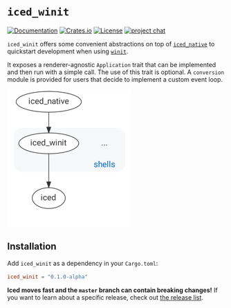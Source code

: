 # `iced_winit`
[![Documentation](https://docs.rs/iced_winit/badge.svg)][documentation]
[![Crates.io](https://img.shields.io/crates/v/iced_winit.svg)](https://crates.io/crates/iced_winit)
[![License](https://img.shields.io/crates/l/iced_winit.svg)](https://github.com/hecrj/iced/blob/master/LICENSE)
[![project chat](https://img.shields.io/badge/chat-on_zulip-brightgreen.svg)](https://iced.zulipchat.com)

`iced_winit` offers some convenient abstractions on top of [`iced_native`] to quickstart development when using [`winit`].

It exposes a renderer-agnostic `Application` trait that can be implemented and then run with a simple call. The use of this trait is optional. A `conversion` module is provided for users that decide to implement a custom event loop.

![iced_winit](../docs/graphs/winit.png)

[documentation]: https://docs.rs/iced_winit/0.1.0-alpha.1/iced_winit/
[`iced_native`]: ../native
[`winit`]: https://github.com/rust-windowing/winit

## Installation
Add `iced_winit` as a dependency in your `Cargo.toml`:

```toml
iced_winit = "0.1.0-alpha"
```

__Iced moves fast and the `master` branch can contain breaking changes!__ If
you want to learn about a specific release, check out [the release list].

[the release list]: https://github.com/hecrj/iced/releases
